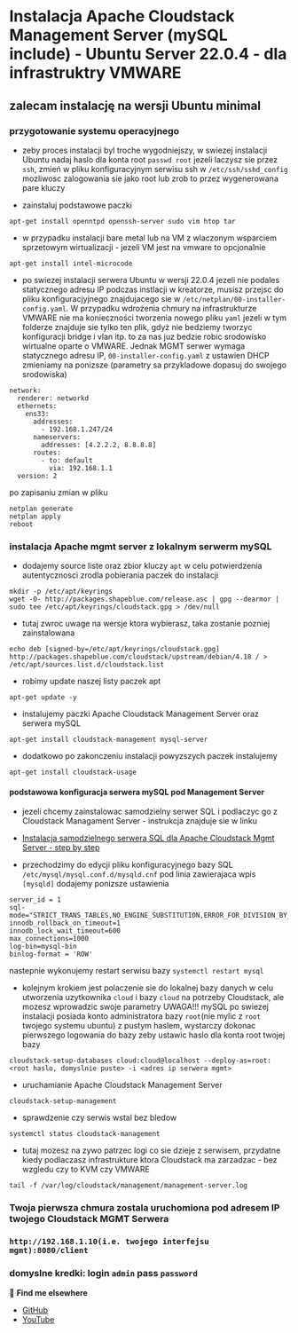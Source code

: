 # Instalacja Apache Cloudstack Management Server (mySQL include) - Ubuntu Server 22.0.4 - dla infrastruktry VMWARE
## zalecam instalację na wersji Ubuntu minimal


### przygotowanie systemu operacyjnego
- zeby proces instalacji byl troche wygodniejszy, w swiezej instalacji Ubuntu nadaj haslo dla konta root `passwd root` jezeli laczysz sie przez `ssh`, zmień w pliku konfiguracyjnym serwisu ssh w `/etc/ssh/sshd_config` mozliwosc zalogowania sie jako root lub zrob to przez wygenerowana pare kluczy

- zainstaluj podstawowe paczki
```
apt-get install openntpd openssh-server sudo vim htop tar
```

- w przypadku instalacji bare metal lub na VM z wlaczonym wsparciem sprzetowym wirtualizacji - jezeli VM jest na vmware to opcjonalnie
```
apt-get install intel-microcode
```

- po swiezej instalacji serwera Ubuntu w wersji 22.0.4 jezeli nie podales statycznego adresu IP podczas instlacji w kreatorze, musisz przejsc do pliku konfiguracjyjnego znajdujacego sie w `/etc/netplan/00-installer-config.yaml`. W przypadku wdrożenia chmury na infrastrukturze VMWARE nie ma konieczności tworzenia nowego pliku `yaml` jezeli w tym folderze znajduje sie tylko ten plik, gdyż nie bedziemy tworzyc konfiguracji bridge i vlan itp. to za nas juz bedzie robic srodowisko wirtualne oparte o VMWARE. Jednak MGMT serwer wymaga statycznego adresu IP, `00-installer-config.yaml` z ustawien DHCP zmieniamy na ponizsze (parametry sa przykladowe dopasuj do swojego srodowiska)
```
network:
  renderer: networkd
  ethernets:
    ens33:
      addresses:
        - 192.168.1.247/24
      nameservers:
        addresses: [4.2.2.2, 8.8.8.8]
      routes:
        - to: default
          via: 192.168.1.1
  version: 2
```
po zapisaniu zmian w pliku
```
netplan generate
netplan apply
reboot
```

### instalacja Apache mgmt server z lokalnym serwerm mySQL

- dodajemy source liste oraz zbior kluczy `apt` w celu potwierdzenia autentycznosci zrodla pobierania paczek do instalacji
```
mkdir -p /etc/apt/keyrings
wget -O- http://packages.shapeblue.com/release.asc | gpg --dearmor | sudo tee /etc/apt/keyrings/cloudstack.gpg > /dev/null
```
- tutaj zwroc uwage na wersje ktora wybierasz, taka zostanie pozniej zainstalowana
```
echo deb [signed-by=/etc/apt/keyrings/cloudstack.gpg] http://packages.shapeblue.com/cloudstack/upstream/debian/4.18 / > /etc/apt/sources.list.d/cloudstack.list
```
- robimy update naszej listy paczek apt
```
apt-get update -y
```
- instalujemy paczki Apache Cloudstack Management Server oraz serwera mySQL
```
apt-get install cloudstack-management mysql-server
```
- dodatkowo po zakonczeniu instalacji powyzszych paczek instalujemy
```
apt-get install cloudstack-usage
```

#### podstawowa konfiguracja serwera mySQL pod Management Server
- jezeli chcemy zainstalowac samodzielny serwer SQL i podlaczyc go z Cloudstack Managament Server - instrukcja znajduje sie w linku
* [Instalacja samodzielnego serwera SQL dla Apache Cloudstack Mgmt Server - step by step](https://github.com/virtualizeme/cloudstack-management-srv/blob/main/sql-standalone-server-install-guide.md)

- przechodzimy do edycji pliku konfiguracyjnego bazy SQL `/etc/mysql/mysql.conf.d/mysqld.cnf` pod linia zawierajaca wpis `[mysqld]` dodajemy ponizsze ustawienia
```
server_id = 1
sql-mode="STRICT_TRANS_TABLES,NO_ENGINE_SUBSTITUTION,ERROR_FOR_DIVISION_BY_ZERO,NO_ZERO_DATE,NO_ZERO_IN_DATE,NO_ENGINE_SUBSTITUTION"
innodb_rollback_on_timeout=1
innodb_lock_wait_timeout=600
max_connections=1000
log-bin=mysql-bin
binlog-format = 'ROW'
```
nastepnie wykonujemy restart serwisu bazy `systemctl restart mysql`

- kolejnym krokiem jest polaczenie sie do lokalnej bazy danych w celu utworzenia uzytkownika `cloud` i bazy `cloud` na potrzeby Cloudstack, ale mozesz wprowadzic swoje parametry
UWAGA!!! mySQL po swiezej instalacji posiada konto administratora bazy `root`(nie mylic z `root` twojego systemu ubuntu) z pustym haslem, wystarczy dokonac pierwszego logowania do bazy zeby ustawic haslo dla konta root twojej bazy
```
cloudstack-setup-databases cloud:cloud@localhost --deploy-as=root:<root haslo, domyslnie puste> -i <adres ip serwera mgmt>
```
- uruchamianie Apache Cloudstack Management Server
```
cloudstack-setup-management
```
- sprawdzenie czy serwis wstal bez bledow
```
systemctl status cloudstack-management
```
- tutaj mozesz na zywo patrzec logi co sie dzieje z serwisem, przydatne kiedy podlaczasz infrastrukture ktora Cloudstack ma zarzadzac - bez wzgledu czy to KVM czy VMWARE
```
tail -f /var/log/cloudstack/management/management-server.log
```
### Twoja pierwsza chmura zostala uruchomiona pod adresem IP twojego Cloudstack MGMT Serwera
### `http://192.168.1.10(i.e. twojego interfejsu mgmt):8080/client`
### domyslne kredki: login `admin` pass `password`



🔗 **Find me elsewhere**
- [GitHub](https://github.com/virtualizeme)
- [YouTube](https://www.youtube.com/@virtualizeMe)

